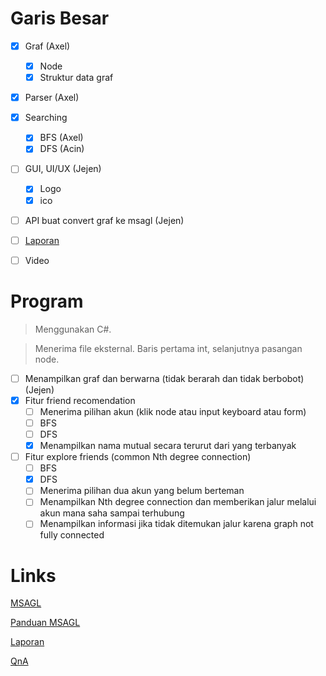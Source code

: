 # Garis Besar
- [x] Graf (Axel)
    - [x] Node
    - [x] Struktur data graf
- [x] Parser (Axel)
- [x] Searching
    - [x] BFS (Axel)
    - [x] DFS (Acin)
- [ ] GUI, UI/UX (Jejen)
    - [x] Logo
    - [x] ico
- [ ] API buat convert graf ke msagl (Jejen)
- [ ] [Laporan]((https://docs.google.com/document/d/14Ojfot1W7SoiDuKSaVLB_IAXodXEtLsRiOcxHuGGwLM/edit#))
- [ ] Video


# Program
> Menggunakan C#.

> Menerima file eksternal. Baris pertama int, selanjutnya pasangan node.

- [ ] Menampilkan graf dan berwarna (tidak berarah dan tidak berbobot) (Jejen)
- [X] Fitur friend recomendation
    - [ ] Menerima pilihan akun (klik node atau input keyboard atau form)
    - [ ] BFS
    - [ ] DFS
    - [X] Menampilkan nama mutual secara terurut dari yang terbanyak
- [ ] Fitur explore friends (common Nth degree connection)
    - [ ] BFS
    - [X] DFS
    - [ ] Menerima pilihan dua akun yang belum berteman
    - [ ] Menampilkan Nth degree connection dan memberikan jalur melalui akun mana saha sampai terhubung
    - [ ] Menampilkan informasi jika tidak ditemukan jalur karena graph not fully connected

# Links
[MSAGL](https://github.com/microsoft/automatic-graph-layout)

[Panduan MSAGL](https://docs.google.com/document/d/1XhFSpHU028Gaf7YxkmdbluLkQgVl3MY6gt1t-PL30LA/edit)

[Laporan](https://docs.google.com/document/d/14Ojfot1W7SoiDuKSaVLB_IAXodXEtLsRiOcxHuGGwLM/edit#)

[QnA](https://docs.google.com/spreadsheets/d/1gyG4apGkhMH98TTctDtOQghFQ3BV7wnXLi67M3jNrZg/edit#gid=0)
